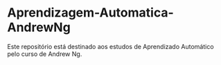 # Aprendizagem-Automatica-AndrewNg
Este repositório está destinado aos estudos de Aprendizado Automático pelo curso de Andrew Ng.
